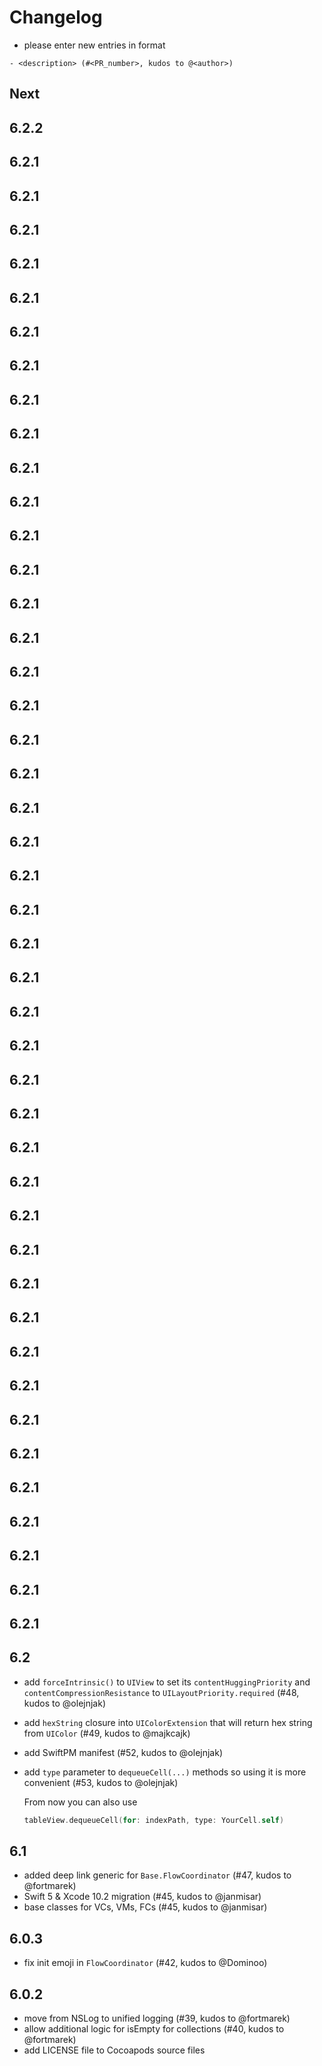 # Changelog

- please enter new entries in format 

```
- <description> (#<PR_number>, kudos to @<author>)
```

## Next

## 6.2.2

## 6.2.1

## 6.2.1

## 6.2.1

## 6.2.1

## 6.2.1

## 6.2.1

## 6.2.1

## 6.2.1

## 6.2.1

## 6.2.1

## 6.2.1

## 6.2.1

## 6.2.1

## 6.2.1

## 6.2.1

## 6.2.1

## 6.2.1

## 6.2.1

## 6.2.1

## 6.2.1

## 6.2.1

## 6.2.1

## 6.2.1

## 6.2.1

## 6.2.1

## 6.2.1

## 6.2.1

## 6.2.1

## 6.2.1

## 6.2.1

## 6.2.1

## 6.2.1

## 6.2.1

## 6.2.1

## 6.2.1

## 6.2.1

## 6.2.1

## 6.2.1

## 6.2.1

## 6.2.1

## 6.2.1

## 6.2.1

## 6.2.1

## 6.2.1 

## 6.2
- add `forceIntrinsic()` to `UIView` to set its `contentHuggingPriority` and `contentCompressionResistance` to `UILayoutPriority.required` (#48, kudos to @olejnjak)
- add `hexString` closure into `UIColorExtension` that will return hex string from `UIColor` (#49, kudos to @majkcajk)
- add SwiftPM manifest (#52, kudos to @olejnjak)
- add `type` parameter to `dequeueCell(...)` methods so using it is more convenient (#53, kudos to @olejnjak)

  From now you can also use
  ```swift
  tableView.dequeueCell(for: indexPath, type: YourCell.self)
  ```

## 6.1
- added deep link generic for `Base.FlowCoordinator` (#47, kudos to @fortmarek)
- Swift 5 & Xcode 10.2 migration (#45, kudos to @janmisar)
- base classes for VCs, VMs, FCs (#45, kudos to @janmisar)

## 6.0.3
- fix init emoji in `FlowCoordinator` (#42, kudos to @Dominoo)

## 6.0.2
- move from NSLog to unified logging (#39, kudos to @fortmarek)
- allow additional logic for isEmpty for collections (#40, kudos to @fortmarek) 
- add LICENSE file to Cocoapods source files

